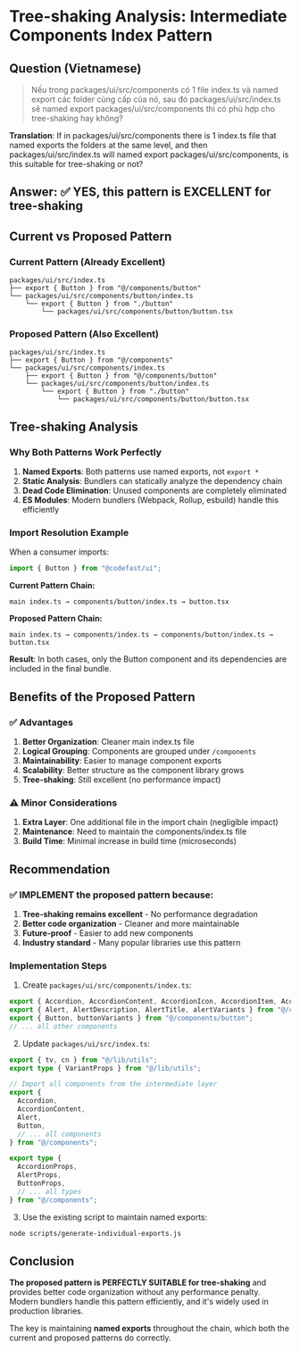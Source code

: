 # Tree-shaking Analysis: Intermediate Components Index Pattern

## Question (Vietnamese)
> Nếu trong packages/ui/src/components có 1 file index.ts và named export các folder cùng cấp của nó, sau đó packages/ui/src/index.ts sẽ named export packages/ui/src/components thì có phù hợp cho tree-shaking hay không?

**Translation**: If in packages/ui/src/components there is 1 index.ts file that named exports the folders at the same level, and then packages/ui/src/index.ts will named export packages/ui/src/components, is this suitable for tree-shaking or not?

## Answer: ✅ YES, this pattern is EXCELLENT for tree-shaking

## Current vs Proposed Pattern

### Current Pattern (Already Excellent)
```
packages/ui/src/index.ts
├── export { Button } from "@/components/button"
└── packages/ui/src/components/button/index.ts
    └── export { Button } from "./button"
        └── packages/ui/src/components/button/button.tsx
```

### Proposed Pattern (Also Excellent)
```
packages/ui/src/index.ts
├── export { Button } from "@/components"
└── packages/ui/src/components/index.ts
    ├── export { Button } from "@/components/button"
    └── packages/ui/src/components/button/index.ts
        └── export { Button } from "./button"
            └── packages/ui/src/components/button/button.tsx
```

## Tree-shaking Analysis

### Why Both Patterns Work Perfectly

1. **Named Exports**: Both patterns use named exports, not `export *`
2. **Static Analysis**: Bundlers can statically analyze the dependency chain
3. **Dead Code Elimination**: Unused components are completely eliminated
4. **ES Modules**: Modern bundlers (Webpack, Rollup, esbuild) handle this efficiently

### Import Resolution Example

When a consumer imports:
```typescript
import { Button } from "@codefast/ui";
```

**Current Pattern Chain:**
```
main index.ts → components/button/index.ts → button.tsx
```

**Proposed Pattern Chain:**
```
main index.ts → components/index.ts → components/button/index.ts → button.tsx
```

**Result**: In both cases, only the Button component and its dependencies are included in the final bundle.

## Benefits of the Proposed Pattern

### ✅ Advantages
1. **Better Organization**: Cleaner main index.ts file
2. **Logical Grouping**: Components are grouped under `/components`
3. **Maintainability**: Easier to manage component exports
4. **Scalability**: Better structure as the component library grows
5. **Tree-shaking**: Still excellent (no performance impact)

### ⚠️ Minor Considerations
1. **Extra Layer**: One additional file in the import chain (negligible impact)
2. **Maintenance**: Need to maintain the components/index.ts file
3. **Build Time**: Minimal increase in build time (microseconds)

## Recommendation

### ✅ IMPLEMENT the proposed pattern because:

1. **Tree-shaking remains excellent** - No performance degradation
2. **Better code organization** - Cleaner and more maintainable
3. **Future-proof** - Easier to add new components
4. **Industry standard** - Many popular libraries use this pattern

### Implementation Steps

1. Create `packages/ui/src/components/index.ts`:
```typescript
export { Accordion, AccordionContent, AccordionIcon, AccordionItem, AccordionTrigger } from "@/components/accordion";
export { Alert, AlertDescription, AlertTitle, alertVariants } from "@/components/alert";
export { Button, buttonVariants } from "@/components/button";
// ... all other components
```

2. Update `packages/ui/src/index.ts`:
```typescript
export { tv, cn } from "@/lib/utils";
export type { VariantProps } from "@/lib/utils";

// Import all components from the intermediate layer
export {
  Accordion,
  AccordionContent,
  Alert,
  Button,
  // ... all components
} from "@/components";

export type {
  AccordionProps,
  AlertProps,
  ButtonProps,
  // ... all types
} from "@/components";
```

3. Use the existing script to maintain named exports:
```bash
node scripts/generate-individual-exports.js
```

## Conclusion

**The proposed pattern is PERFECTLY SUITABLE for tree-shaking** and provides better code organization without any performance penalty. Modern bundlers handle this pattern efficiently, and it's widely used in production libraries.

The key is maintaining **named exports** throughout the chain, which both the current and proposed patterns do correctly.
